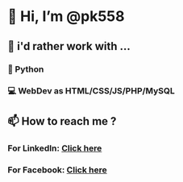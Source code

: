 # 👋 Hi, I’m @pk558
## 👀 i'd rather work with ...
### **🐍 Python**
### **💻 WebDev as HTML/CSS/JS/PHP/MySQL**
## 📫 How to reach me ?
### For LinkedIn: **[Click here](https://www.linkedin.com/in/patryk-kubacki-0601b6161)**
### For Facebook: **[Click here](https://www.facebook.com/profile.php?id=100016483632105)**
